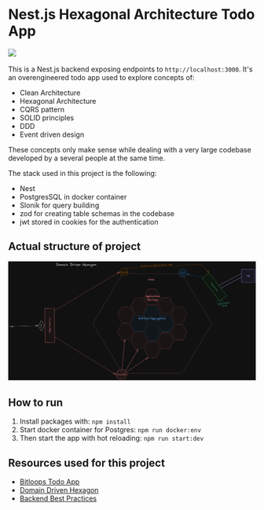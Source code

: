 # Nest.js Hexagonal Architecture Todo App

<img src="https://github.com/Sairyss/domain-driven-hexagon/raw/master/assets/images/DomainDrivenHexagon.png" width="700">

This is a Nest.js backend exposing endpoints to `http://localhost:3000`. It's an overengineered todo app used to explore concepts of:
  - Clean Architecture
  - Hexagonal Architecture
  - CQRS pattern
  - SOLID principles
  - DDD
  - Event driven design

These concepts only make sense while dealing with a very large codebase developed by a several people at the same time.

The stack used in this project is the following:
  - Nest
  - PostgresSQL in docker container
  - Slonik for query building
  - zod for creating table schemas in the codebase
  - jwt stored in cookies for the authentication

## Actual structure of project
<img src="./illustration.png" width="700">

## How to run
1. Install packages with: `npm install`
2. Start docker container for Postgres: `npm run docker:env`
3. Then start the app with hot reloading: `npm run start:dev`

## Resources used for this project
- [Bitloops Todo App](https://github.com/bitloops/ddd-hexagonal-cqrs-es-eda)
- [Domain Driven Hexagon](https://github.com/Sairyss/domain-driven-hexagon)
- [Backend Best Practices](https://github.com/Sairyss/backend-best-practices)